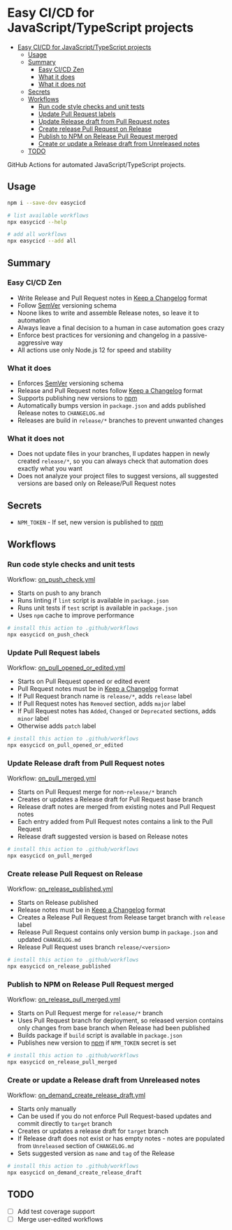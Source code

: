 # Easy CI/CD for JavaScript/TypeScript projects

- [Easy CI/CD for JavaScript/TypeScript projects](#easy-cicd-for-javascripttypescript-projects)
  - [Usage](#usage)
  - [Summary](#summary)
    - [Easy CI/CD Zen](#easy-cicd-zen)
    - [What it does](#what-it-does)
    - [What it does not](#what-it-does-not)
  - [Secrets](#secrets)
  - [Workflows](#workflows)
    - [Run code style checks and unit tests](#run-code-style-checks-and-unit-tests)
    - [Update Pull Request labels](#update-pull-request-labels)
    - [Update Release draft from Pull Request notes](#update-release-draft-from-pull-request-notes)
    - [Create release Pull Request on Release](#create-release-pull-request-on-release)
    - [Publish to NPM on Release Pull Request merged](#publish-to-npm-on-release-pull-request-merged)
    - [Create or update a Release draft from Unreleased notes](#create-or-update-a-release-draft-from-unreleased-notes)
  - [TODO](#todo)

GitHub Actions for automated JavaScript/TypeScript projects.

## Usage

```bash
npm i --save-dev easycicd

# list available workflows
npx easycicd --help

# add all workflows
npx easycicd --add all
```

## Summary

### Easy CI/CD Zen

- Write Release and Pull Request notes in [Keep a Changelog](https://keepachangelog.com/en/1.0.0/) format
- Follow [SemVer](https://semver.org/) versioning schema
- Noone likes to write and assemble Release notes, so leave it to automation
- Always leave a final decision to a human in case automation goes crazy
- Enforce best practices for versioning and changelog in a passive-aggressive way
- All actions use only Node.js 12 for speed and stability

### What it does

- Enforces [SemVer](https://semver.org/) versioning schema
- Release and Pull Request notes follow [Keep a Changelog](https://keepachangelog.com/en/1.0.0/) format
- Supports publishing new versions to [npm](https://www.npmjs.com/)
- Automatically bumps version in `package.json` and adds published Release notes to `CHANGELOG.md`
- Releases are build in `release/*` branches to prevent unwanted changes 

### What it does not

- Does not update files in your branches, ll updates happen in newly created `release/*`,
  so you can always check that automation does exactly what you want
- Does not analyze your project files to suggest versions, all suggested versions are based
  only on Release/Pull Request notes

## Secrets

- `NPM_TOKEN` - If set, new version is published to [npm](https://www.npmjs.com/)

## Workflows

### Run code style checks and unit tests

Workflow: [on_push_check.yml](workflows/on_push_check.yml)

- Starts on push to any branch
- Runs linting if `lint` script is available in `package.json`
- Runs unit tests if `test` script is available in `package.json`
- Uses `npm` cache to improve performance

```bash
# install this action to .github/workflows
npx easycicd on_push_check
```

### Update Pull Request labels

Workflow: [on_pull_opened_or_edited.yml](./workflows/on_pull_opened_or_edited.yml)

- Starts on Pull Request opened or edited event
- Pull Request notes must be in [Keep a Changelog](https://keepachangelog.com/en/1.0.0/) format
- If Pull Request branch name is `release/*`, adds `release` label
- If Pull Request notes has `Removed` section, adds `major` label
- If Pull Request notes has `Added`, `Changed` or `Deprecated` sections, adds `minor` label
- Otherwise adds `patch` label

```bash
# install this action to .github/workflows
npx easycicd on_pull_opened_or_edited
```

### Update Release draft from Pull Request notes

Workflow: [on_pull_merged.yml](./workflows/on_pull_merged.yml)

- Starts on Pull Request merge for non-`release/*` branch
- Creates or updates a Release draft for Pull Request base branch
- Release draft notes are merged from existing notes and Pull Request notes
- Each entry added from Pull Request notes contains a link to the Pull Request 
- Release draft suggested version is based on Release notes

```bash
# install this action to .github/workflows
npx easycicd on_pull_merged
```

### Create release Pull Request on Release

Workflow: [on_release_published.yml](./workflows/on_release_published.yml)

- Starts on Release published
- Release notes must be in [Keep a Changelog](https://keepachangelog.com/en/1.0.0/) format
- Creates a Release Pull Request from Release target branch with `release` label
- Release Pull Request contains only version bump in `package.json` and updated `CHANGELOG.md`
- Release Pull Request uses branch `release/<version>`

```bash
# install this action to .github/workflows
npx easycicd on_release_published
```

### Publish to NPM on Release Pull Request merged

Workflow: [on_release_pull_merged.yml](./workflows/on_release_pull_merged.yml)

- Starts on Pull Request merge for `release/*` branch
- Uses Pull Request branch for deployment, so released version contains only changes
  from base branch when Release had been published
- Builds package if `build` script is available in `package.json`
- Publishes new version to [npm](https://www.npmjs.com/) if `NPM_TOKEN` secret is set

```bash
# install this action to .github/workflows
npx easycicd on_release_pull_merged
```

### Create or update a Release draft from Unreleased notes

Workflow: [on_demand_create_release_draft.yml](./workflows/on_demand_create_release_draft.yml)

- Starts only manually
- Can be used if you do not enforce Pull Request-based updates and commit directly to `target` branch
- Creates or updates a release draft for `target` branch
- If Release draft does not exist or has empty notes - notes are populated from `Unreleased` section of `CHANGELOG.md`
- Sets suggested version as `name` and `tag` of the Release


```bash
# install this action to .github/workflows
npx easycicd on_demand_create_release_draft
```

## TODO

- [ ] Add test coverage support
- [ ] Merge user-edited workflows
